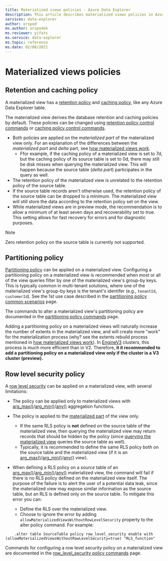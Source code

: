 ```yaml
---
title: Materialized views policies - Azure Data Explorer
description: This article describes materialized views policies in Azure Data Explorer.
services: data-explorer
author: orspod
ms.author: orspodek
ms.reviewer: yifats
ms.service: data-explorer
ms.topic: reference
ms.date: 02/08/2021
---
```


# Materialized views policies

## Retention and caching policy

A materialized view has a [retention policy](../retentionpolicy.md) and [caching policy](../cachepolicy.md), like any Azure Data Explorer table.

The materialized view derives the database retention and caching policies by default. These policies can be changed using [retention policy control commands](../retention-policy.md) or [caching policy control commands](../cache-policy.md).

* Both policies are applied on the *materialized part* of the materialized view only.  For an explanation of the differences between the *materialized part* and *delta* part, see [how materialized views work](materialized-view-overview.md#how-materialized-views-work).
  * Ffor example, if the caching policy of a materialized view is set to 7d, but the caching policy of its source table is set to 0d, there may still be disk misses when querying the materialized view. This will happen because the source table (*delta part*) participates in the query as well.
* The retention policy of the materialized view is unrelated to the retention policy of the source table.
* If the source table records aren't otherwise used, the retention policy of the source table can be dropped to a minimum. The materialized view will still store the data according to the retention policy set on the view.
* While materialized views are in preview mode, the recommendation is to allow a minimum of at least seven days and recoverability set to true. This setting allows for fast recovery for errors and for diagnostic purposes.
> [!NOTE]
> Zero retention policy on the source table is currently not supported.

## Partitioning policy

[Partitioning policy](../partitioningpolicy.md) can be applied on a materialized view. Configuring a partitioning policy on a materialized view is recommended when most or all of the view queries filter by one of the materialized view's group-by keys. This is typically common in multi-tenant solutions, where one of the materialized view's group-by keys is the tenant's identifer (e.g., `tenantId`, `customerId`). See the 1st use case described in the [partitioning policy common scenarios](../partitioningpolicy.md#common-scenarios) page.

The commands to alter a materialized view's partitioning policy are documented in the [partitioning policy commands](../partitioning-policy.md#alter-and-alter-merge-policy) page.

Adding a partitioning policy on a materialized views will naturally increase the number of extents in the materialized view, and will create more "work" for the materialization process (why? see the extents rebuild process mentioned in [how materialized views work](materialized-view-overview.md#how-materialized-views-work)). In [EngineV3](../../../engine-v3.md) clusters, this process is much more efficient than in V2. Therefore, **it it recommended to add a partitioning policy on a materialized view only if the cluster is a V3 cluster (preview).**

## Row level security policy

A [row level security](../rowlevelsecuritypolicy.md) can be applied on a materialized view, with several limitations:

* The policy can be applied only to materialized views with [arg_max()](../../query/arg-max-aggfunction.md)/[arg_min()](../../query/arg-min-aggfunction.md)/[any()](../../query/any-aggfunction.md) aggregation functions.
* The policy is applied to the [materialized part](materialized-view-overview.md#how-materialized-views-work) of the view only.
  * If the same RLS policy is **not** defined on the source table of the materialized view, then querying the materialized view may return records that should be hidden by the policy (since [querying the materialized view](materialized-view-overview.md#materialized-views-queries) queries the source table as well).
  * Typically, it is recommended to define the same RLS policy both on the source table and the materialized view (if it is an [arg_max()](../../query/arg-max-aggfunction.md)/[arg_min()](../../query/arg-min-aggfunction.md)/[any()](../../query/any-aggfunction.md) view).

* When defining a RLS policy on a *source* table of an [arg_max()](../../query/arg-max-aggfunction.md)/[arg_min()](../../query/arg-min-aggfunction.md)/[any()](../../query/any-aggfunction.md) materialized view, the command will fail if there is no RLS policy defined on the materialized view itself. The purpose of the failure is to alert the user of a potential data leak, since the materialized view may expose similar information as the source table, but an RLS is defined only on the source table. To mitigate this error you can:
  * Define the RLS over the materialized view.
  * Choose to ignore the error by adding `allowMaterializedViewsWithoutRowLevelSecurity` property to the alter policy command. For example:

```kusto
    .alter table SourceTable policy row_level_security enable with (allowMaterializedViewsWithoutRowLevelSecurity=true) "RLS_function"
```

Commands for configuring a row level security policy on a materialized view are documented in the [row_level_security policy commands](../row-level-security-policy.md) page.
